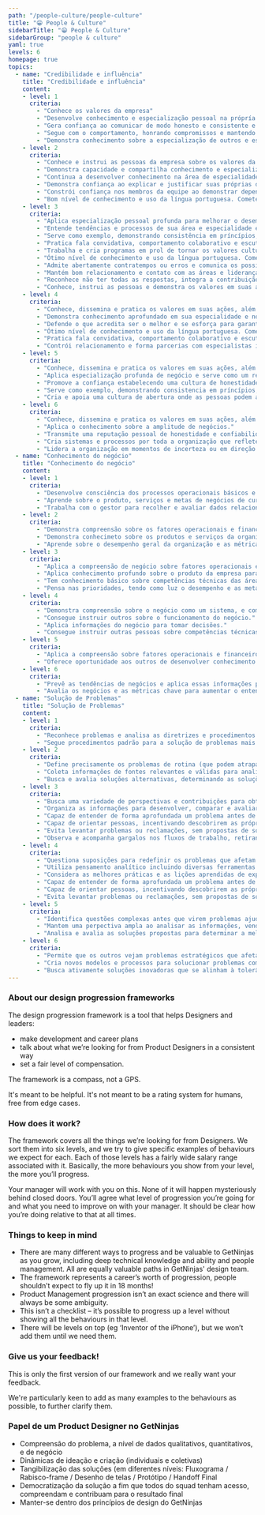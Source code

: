 ```yaml
---
path: "/people-culture/people-culture"
title: "😁 People & Culture"
sidebarTitle: "😁 People & Culture"
sidebarGroup: "people & culture"
yaml: true
levels: 6
homepage: true
topics:
  - name: "Credibilidade e influência"
    title: "Credibilidade e influência"
    content:
    - level: 1
      criteria: 
        - "Conhece os valores da empresa"
        - "Desenvolve conhecimento e especialização pessoal na própría disciplina"
        - "Gera confiança ao comunicar de modo honesto e consistente e ao compartilhar informações abertamente"
        - "Segue com o comportamento, honrando compromissos e mantendo promessas"
        - "Demonstra conhecimento sobre a especialização de outros e escalona situações ambiguas para o especialista adequado."
    - level: 2
      criteria: 
        - "Conhece e instrui as pessoas da empresa sobre os valores da companhia"
        - "Demonstra capacidade e compartilha conhecimento e especialização pessoal com os colegas"
        - "Continua a desenvolver conhecimento na área de especialidade."
        - "Demonstra confiança ao explicar e justificar suas próprias decisões aos outros membros da equipe."
        - "Constrói confiança nos membros da equipe ao demonstrar dependência e fiabilidade."
        - "Bom nível de conhecimento e uso da língua portuguesa. Comete poucos erros de gramática e concordância."
    - level: 3
      criteria: 
        - "Aplica especialização pessoal profunda para melhorar o desempenho ou solucionar questões entre os colaboradores."
        - "Entende tendências e processos de sua área e especialidade e é capaz de inerpretá-las para torná-las efetivas na organização."
        - "Serve como exemplo, demonstrando consistência em príncípios, práticas e comportamentos, exemplificando os próprios valores e os da organização em todas as interações."
        - "Pratica fala convidativa, comportamento colaborativo e escuta ativa"
        - "Trabalha e cria programas em prol de tornar os valores culturais da organização vivos tanto nas novas pessoas contratadas quanto nas demais pessoas da organização"
        - "Ótimo nível de conhecimento e uso da língua portuguesa. Comete raros erros de gramática e concordância."
        - "Admite abertamente contratempos ou erros e comunica os possíveis cursos de ações corretiva."
        - "Mantém bom relacionamento e contato com as áreas e lideranças"
        - "Reconhece não ter todas as respostas, integra a contribuição de outros para questões que são ambíguas ou não estão sob controle."
        - "Conhece, instrui as pessoas e demonstra os valores em suas ações."
    - level: 4
      criteria: 
        - "Conhece, dissemina e pratica os valores em suas ações, além de ser exemplo dos mesmos"
        - "Demonstra conhecimento aprofundado em sua especialidade e no negócio, gera a confiança dos colaboradores e pares."
        - "Defende o que acredita ser o melhor e se esforça para garantir que as práticas e comportamentos da equipe estão alinhados com os valores da organização."
        - "Ótimo nível de conhecimento e uso da língua portuguesa. Comete raros erros de gramática e concordância."
        - "Pratica fala convidativa, comportamento colaborativo e escuta ativa"
        - "Contrói relacionamento e forma parcerias com especialistas internos e externos além de comunidades para manter-se à frente das tendências, ideias e inovações de sua especialidades."
    - level: 5
      criteria: 
        - "Conhece, dissemina e pratica os valores em suas ações, além de ser exemplo dos valores"
        - "Aplica especialização profunda de negócio e serve como um recurso crível em sua área de especialização."
        - "Promove a confiança estabelecendo uma cultura de honestidade."
        - "Serve como exemplo, demonstrando consistencia em príncípios, práticas e comportamentos, exemplificando os próprios valores e os da organização em todas as interações."
        - "Cria e apoia uma cultura de abertura onde as pessoas podem admitir não ter todas as respostas."
    - level: 6
      criteria: 
        - "Conhece, dissemina e pratica os valores em suas ações, além de ser exemplo dos valores"
        - "Aplica o conhecimento sobre a amplitude de negócios."
        - "Transmite uma reputação pessoal de honestidade e confiabilidade que influencia a percepção dos funcionários e do público da marca."
        - "Cria sistemas e processos por toda a organização que refletem o compromisso pessoal com os princípios e valores, recompensando e reconhecendo o     comportamento confiável e consistente de outros."
        - "Lidera a organização em momentos de incerteza ou em direção a resultados desconhecidos, criando uma atmosfera de apoio."
  - name: "Conhecimento do negócio"
    title: "Conhecimento do negócio"
    content:
    - level: 1
      criteria: 
        - "Desenvolve consciência dos processos operacionais básicos e políticas financeiras relativas ao trabalho."
        - "Aprende sobre o produto, serviços e metas de negócios de curto prazo para a organização."
        - "Trabalha com o gestor para recolher e avaliar dados relacionados ao próprio desempenho sobre as metas de negócios de curto prazo."
    - level: 2
      criteria: 
        - "Demonstra compreensão sobre os fatores operacionais e financeiros que levam ao sucesso da equipe e como o próprio papel contribui para o sucesso da equipe."
        - "Demonstra conhecimeto sobre os produtos e serviços da organização e a concorrência."
        - "Aprende sobre o desempenho geral da organização e as métricas chave que definem o sucesso."
    - level: 3
      criteria: 
        - "Aplica a compreensão de negócio sobre fatores operacionais e financeiros que levam o desempenho da equipe a contribuir para o sucesso da área."
        - "Aplica conhecimento profundo sobre o produto da empresa para produzir insights relevantes sobre as metas da área."
        - "Tem conhecimento básico sobre competências técnicas das áreas e especialidades da organização"
        - "Pensa nas prioridades, tendo como luz o desempenho e as metas da organização."
    - level: 4
      criteria: 
        - "Demonstra compreensão sobre o negócio como um sistema, e como todas as funções se interconectam."
        - "Consegue instruir outros sobre o funcionamento do negócio."
        - "Aplica informações do negócio para tomar decisões."
        - "Consegue instruir outras pessoas sobre competências técnicas de outras áreas e especialidades"
    - level: 5
      criteria: 
        - "Aplica a compreensão sobre fatores operacionais e financeiros que geram o sucesso organizacional e as independências entre as funções de negócios para recomendar soluções que funcionam."
        - "Oferece oportunidade aos outros de desenvolver conhecimento sobre os produtos e serviços da organização, alinha a estratégia de negócio às metas."
    - level: 6
      criteria: 
        - "Prevê as tendências de negócios e aplica essas informações para desenvolver estratégias que orientem e maximizam o desempenho geral da organização."
        - "Avalia os negócios e as métricas chave para aumentar o entendimento sobre os pontos fortes, oportunidades, riscos e ameaças organizacionais e orientar as decisões estratégicas."
  - name: "Solução de Problemas"
    title: "Solução de Problemas"
    content:
    - level: 1
      criteria: 
        - "Reconhece problemas e analisa as diretrizes e procedimentos existentes para reconhecer a causa do problema."
        - "Segue procedimentos padrão para a solução de problemas mais básicos, escalonando todos os problemas incomuns para o gestor ou um colega mais experiente"
    - level: 2
      criteria: 
        - "Define precisamente os problemas de rotina (que podem atrapalhar o próprio trabalho) tentando entender os fatores/causas subjacentes que contribuem."
        - "Coleta informações de fontes relevantes e válidas para analisar as situações"
        - "Busca e avalia soluções alternativas, determinando as soluções mais apropriadas."
    - level: 3
      criteria: 
        - "Busca uma variedade de perspectivas e contribuições para obter maiores informações para entender totalmente um problema que pode atrapalhar o andamento do seu trabalho."
        - "Organiza as informações para desenvolver, comparar e avaliar as alternativas sabe quando análises suficientes foram realizadas para chegar a uma conclusão lógica."
        - "Capaz de entender de forma aprofundada um problema antes de oferecer soluções."
        - "Capaz de orientar pessoas, incentivando descobrirem as próprias respostas e terem oportunidade de desenvolvimento próprio."
        - "Evita levantar problemas ou reclamações, sem propostas de soluções."
        - "Observa e acompanha gargalos nos fluxos de trabalho, retirando impedimentos e garantindo fluidez para otimizar entregas."
    - level: 4
      criteria: 
        - "Questiona suposições para redefinir os problemas que afetam a equipe e gera novas ideias."
        - "Utiliza pensamento analítico incluindo diversas ferramentas e métodos, para a solução do problemas."
        - "Considera as melhores práticas e as lições aprendidas de experiência anterior para avaliar as soluções inovadoras."
        - "Capaz de entender de forma aprofundada um problema antes de oferecer soluções"
        - "Capaz de orientar pessoas, incentivando descobrirem as próprias respostas e terem oportunidade de desenvolvimento próprio"
        - "Evita levantar problemas ou reclamações, sem propostas de soluções."
    - level: 5
      criteria: 
        - "Identifica questões complexas antes que virem problemas ajuda os outros a pensar sobre como definir ou redefinir problemas complexos."
        - "Mantem uma perpectiva ampla ao analisar as informações, vendo além do problema imediato ate as implicações maiores."
        - "Analisa e avalia as soluções propostas para determinar a melhor solução."
    - level: 6
      criteria: 
        - "Permite que os outros vejam problemas estratégicos que afetam os negócios de outras maneiras, incentivando e recompensando o pensamento inovador."
        - "Cria novos modelos e processos para solucionar problemas complexos e desenvolve novas soluções de diversos grupos."
        - "Busca ativamente soluções inovadoras que se alinham à tolerância de risco da empresa."
---
```

### About our design progression frameworks
The design progression framework is a tool that helps Designers and leaders:
- make development and career plans
- talk about what we’re looking for from Product Designers in a consistent way
- set a fair level of compensation.

The framework is a compass, not a GPS.

It's meant to be helpful. It's not meant to be a rating system for humans, free from edge cases.

### How does it work?
The framework covers all the things we’re looking for from Designers. We sort them into six levels, and we try to give specific examples of behaviours we expect for each. Each of those levels has a fairly wide salary range associated with it. Basically, the more behaviours you show from your level, the more you’ll progress.

Your manager will work with you on this. None of it will happen mysteriously behind closed doors. You’ll agree what level of progression you’re going for and what you need to improve on with your manager. It should be clear how you’re doing relative to that at all times.

### Things to keep in mind
- There are many different ways to progress and be valuable to GetNinjas as you grow, including deep technical knowledge and ability and people management. All are equally valuable paths in GetNinjas' design team.
- The framework represents a career’s worth of progression, people shouldn’t expect to fly up it in 18 months!
- Product Management progression isn’t an exact science and there will always be some ambiguity.
- This isn’t a checklist – it’s possible to progress up a level without showing all the behaviours in that level.
- There will be levels on top (eg ‘Inventor of the iPhone’), but we won’t add them until we need them.

### Give us your feedback!
This is only the first version of our framework and we really want your feedback.

We're particularly keen to add as many examples to the behaviours as possible, to further clarify them.

### Papel de um Product Designer no GetNinjas

- Compreensão do problema, a nível de dados qualitativos, quantitativos, e de negócio
- Dinâmicas de ideação e criação (individuais e coletivas)
- Tangibilização das soluções (em diferentes níveis: Fluxograma / Rabisco-frame / Desenho de telas / Protótipo / Handoff Final
- Democratização da solução a fim que todos do squad tenham acesso, compreendam e contribuam para o resultado final
- Manter-se dentro dos princípios de design do GetNinjas